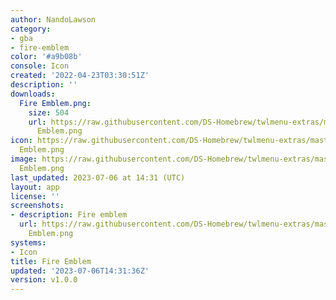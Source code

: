 ```yaml
---
author: NandoLawson
category:
- gba
- fire-emblem
color: '#a9b08b'
console: Icon
created: '2022-04-23T03:30:51Z'
description: ''
downloads:
  Fire Emblem.png:
    size: 504
    url: https://raw.githubusercontent.com/DS-Homebrew/twlmenu-extras/master/_nds/TWiLightMenu/icons/Fire
      Emblem.png
icon: https://raw.githubusercontent.com/DS-Homebrew/twlmenu-extras/master/_nds/TWiLightMenu/icons/Fire
  Emblem.png
image: https://raw.githubusercontent.com/DS-Homebrew/twlmenu-extras/master/_nds/TWiLightMenu/icons/Fire
  Emblem.png
last_updated: 2023-07-06 at 14:31 (UTC)
layout: app
license: ''
screenshots:
- description: Fire emblem
  url: https://raw.githubusercontent.com/DS-Homebrew/twlmenu-extras/master/_nds/TWiLightMenu/icons/Fire
    Emblem.png
systems:
- Icon
title: Fire Emblem
updated: '2023-07-06T14:31:36Z'
version: v1.0.0
---
```

